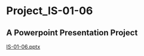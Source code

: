# Project_IS-01-06
## A Powerpoint Presentation Project

[IS-01-06.pptx](https://github.com/user-attachments/files/18051290/IS-01-06.pptx)
